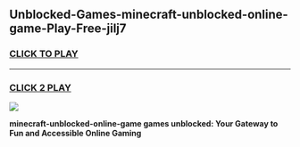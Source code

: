 
## Unblocked-Games-minecraft-unblocked-online-game-Play-Free-jilj7
<h3>
<a href="https://premium76.site?title=minecraft-unblocked-online-game&ref=21A">CLICK TO PLAY</a></h3>
<hr>

<h3>
<a href="https://premium76.site?title=minecraft-unblocked-online-game&ref=21A">CLICK 2 PLAY</a>
  
</h3>

<a href="https://premium76.site?title=minecraft-unblocked-online-game&ref=21A"><img src="https://clearcache.store/games.png"></a>


**minecraft-unblocked-online-game games unblocked: Your Gateway to Fun and Accessible Online Gaming**
